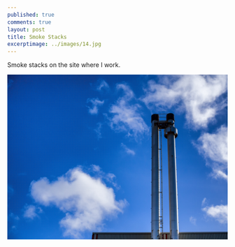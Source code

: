 ```yaml
---
published: true
comments: true
layout: post
title: Smoke Stacks
excerptimage: ../images/14.jpg
---
```


Smoke stacks on the site where I work. 


[![Image 143/365	25mm	f/4.5	ISO200	1/3200s](../images/14.jpg)]()
